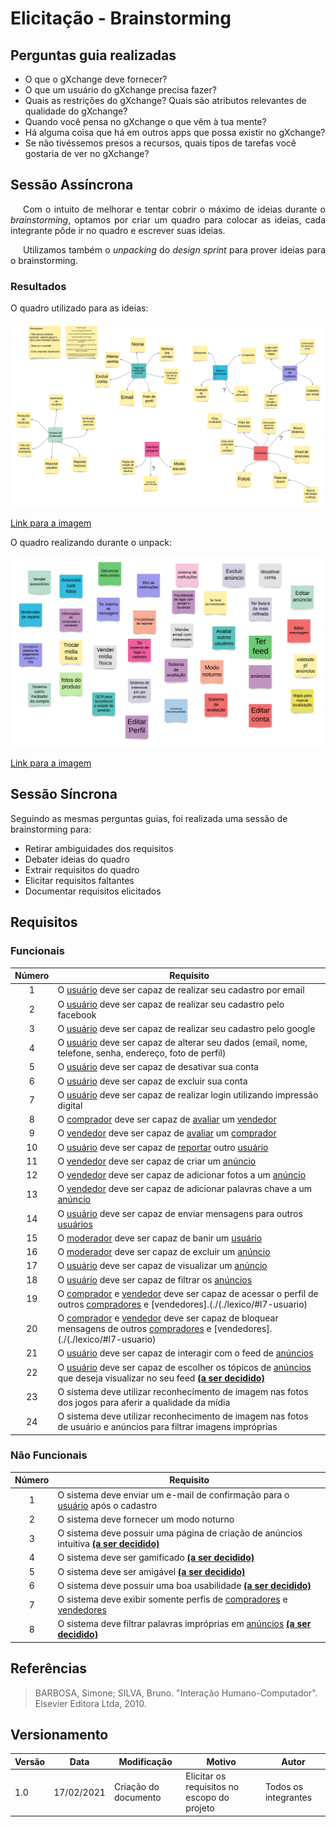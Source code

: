 # Elicitação - Brainstorming

## Perguntas guia realizadas

- O que o gXchange deve fornecer?
- O que um usuário do gXchange precisa fazer?
- Quais as restrições do gXchange? Quais são atributos relevantes de qualidade do gXchange?
- Quando você pensa no gXchange o que vêm à tua mente?
- Há alguma coisa que há em outros apps que possa existir no gXchange?
- Se não tivéssemos presos a recursos, quais tipos de tarefas você gostaria de ver no gXchange?

## Sessão Assíncrona

<p style="text-indent: 20px; text-align: justify">
Com o intuito de melhorar e tentar cobrir o máximo de ideias durante o <em>brainstorming</em>, optamos por criar um quadro para colocar as ideias, cada integrante pôde ir no quadro e escrever suas ideias.
</p>

<p style="text-indent: 20px; text-align: justify">
Utilizamos também o <em>unpacking</em> do <em>design sprint</em> para prover ideias para o brainstorming.
</p>

### Resultados

O quadro utilizado para as ideias:

![Quadro](../../../../assets/brainstorming.png)

<a href="https://drive.google.com/file/d/1uWIksHPCQ-LmNPWzrg0t8apdG9k_WapB/view?usp=sharing" target="_blank" rel="noopener noreferrer">Link para a imagem</a>

O quadro realizando durante o unpack:

![Quadro unpack](../../../../assets/design_sprint/unpack.png)

<a href="https://drive.google.com/file/d/1H8sKywsvaYAmn7sOsN99mRqZH5Q6O0MI/view?usp=sharing" target="_blank" rel="noopener noreferrer">Link para a imagem</a>

## Sessão Síncrona

Seguindo as mesmas perguntas guias, foi realizada uma sessão de brainstorming para:

- Retirar ambiguidades dos requisitos
- Debater ideias do quadro
- Extrair requisitos do quadro
- Elicitar requisitos faltantes
- Documentar requisitos elicitados

## Requisitos

### Funcionais

| Número | Requisito                                                                                                                                                                                                      |
| :----: | -------------------------------------------------------------------------------------------------------------------------------------------------------------------------------------------------------------- |
|   1    | O [usuário](../../lexico/#l7-usuario) deve ser capaz de realizar seu cadastro por email                                                                                                                        |
|   2    | O [usuário](../../lexico/#l7-usuario) deve ser capaz de realizar seu cadastro pelo facebook                                                                                                                    |
|   3    | O [usuário](../../lexico/#l7-usuario) deve ser capaz de realizar seu cadastro pelo google                                                                                                                      |
|   4    | O [usuário](../../lexico/#l7-usuario) deve ser capaz de alterar seu dados (email, nome, telefone, senha, endereço, foto de perfil)                                                                             |
|   5    | O [usuário](../../lexico/#l7-usuario) deve ser capaz de desativar sua conta                                                                                                                                    |
|   6    | O [usuário](../../lexico/#l7-usuario) deve ser capaz de excluir sua conta                                                                                                                                      |
|   7    | O [usuário](../../lexico/#l7-usuario) deve ser capaz de realizar login utilizando impressão digital                                                                                                            |
|   8    | O [comprador](../../lexico/#l7-usuario) deve ser capaz de [avaliar](../../lexico/#l5-avaliar) um [vendedor](../../lexico/#l7-usuario)                                                                          |
|   9    | O [vendedor](../../lexico/#l7-usuario) deve ser capaz de [avaliar](../../lexico/#l5-avaliar) um [comprador](../../lexico/#l7-usuario)                                                                          |
|   10   | O [usuário](../../lexico/#l7-usuario) deve ser capaz de [reportar](../../lexico/#l6-reportar) outro [usuário](../../lexico/#l7-usuario)                                                                        |
|   11   | O [vendedor](../../lexico/#l7-usuario) deve ser capaz de criar um [anúncio](../../lexico/#l1-anuncio)                                                                                                          |
|   12   | O [vendedor](../../lexico/#l7-usuario) deve ser capaz de adicionar fotos a um [anúncio](../../lexico/#l1-anuncio)                                                                                              |
|   13   | O [vendedor](../../lexico/#l7-usuario) deve ser capaz de adicionar palavras chave a um [anúncio](../../lexico/#l1-anuncio)                                                                                     |
|   14   | O [usuário](../../lexico/#l7-usuario) deve ser capaz de enviar mensagens para outros [usuários](../../lexico/#l7-usuario)                                                                                      |
|   15   | O [moderador](../../lexico/#l7-usuario) deve ser capaz de banir um [usuário](../../lexico/#l7-usuario)                                                                                                         |
|   16   | O [moderador](../../lexico/#l7-usuario) deve ser capaz de excluir um [anúncio](../../lexico/#l1-anuncio)                                                                                                       |
|   17   | O [usuário](../../lexico/#l7-usuario) deve ser capaz de visualizar um [anúncio](../../lexico/#l1-anuncio)                                                                                                      |
|   18   | O [usuário](../../lexico/#l7-usuario) deve ser capaz de filtrar os [anúncios](../../lexico/#l1-anuncio)                                                                                                        |
|   19   | O [comprador](../../lexico/#l7-usuario) e [vendedor](../../lexico/#l7-usuario) deve ser capaz de acessar o perfil de outros [compradores](../../lexico/#l7-usuario) e [vendedores].(./(./lexico/#l7-usuario)   |
|   20   | O [comprador](../../lexico/#l7-usuario) e [vendedor](../../lexico/#l7-usuario) deve ser capaz de bloquear mensagens de outros [compradores](../../lexico/#l7-usuario) e [vendedores].(./(./lexico/#l7-usuario) |
|   21   | O [usuário](../../lexico/#l7-usuario) deve ser capaz de interagir com o feed de [anúncios](../../lexico/#l1-anuncio)                                                                                           |
|   22   | O [usuário](../../lexico/#l7-usuario) deve ser capaz de escolher os tópicos de [anúncios](../../lexico/#l1-anuncio) que deseja visualizar no seu feed [**(a ser decidido)**](../padroes/#a-ser-decidido)       |
|   23   | O sistema deve utilizar reconhecimento de imagem nas fotos dos jogos para aferir a qualidade da mídia                                                                                                          |
|   24   | O sistema deve utilizar reconhecimento de imagem nas fotos de usuário e anúncios para filtrar imagens impróprias                                                                                               |

### Não Funcionais

| Número | Requisito                                                                                                                             |
| :----: | ------------------------------------------------------------------------------------------------------------------------------------- |
|   1    | O sistema deve enviar um e-mail de confirmação para o [usuário](../../lexico/#l7-usuario) após o cadastro                             |
|   2    | O sistema deve fornecer um modo noturno                                                                                               |
|   3    | O sistema deve possuir uma página de criação de anúncios intuitiva [**(a ser decidido)**](../padroes/#a-ser-decidido)                 |
|   4    | O sistema deve ser gamificado [**(a ser decidido)**](../padroes/#a-ser-decidido)                                                      |
|   5    | O sistema deve ser amigável [**(a ser decidido)**](../padroes/#a-ser-decidido)                                                        |
|   6    | O sistema deve possuir uma boa usabilidade [**(a ser decidido)**](../padroes/#a-ser-decidido)                                         |
|   7    | O sistema deve exibir somente perfis de [compradores](../../lexico/#l7-usuario) e [vendedores](../../lexico/#l7-usuario)              |
|   8    | O sistema deve filtrar palavras impróprias em [anúncios](../../lexico/#l1-anuncio) [**(a ser decidido)**](../padroes/#a-ser-decidido) |

## Referências

> BARBOSA, Simone; SILVA, Bruno. "Interação Humano-Computador". Elsevier Editora Ltda, 2010.

## Versionamento

| Versão | Data       | Modificação          | Motivo                                      | Autor                |
| ------ | ---------- | -------------------- | ------------------------------------------- | -------------------- |
| 1.0    | 17/02/2021 | Criação do documento | Elicitar os requisitos no escopo do projeto | Todos os integrantes |
